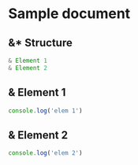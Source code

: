 # Sample document

## &* Structure

```javascript
& Element 1
& Element 2
```

## & Element 1

```javascript
console.log('elem 1')
```

## & Element 2

```javascript
console.log('elem 2')
```

